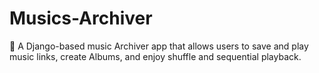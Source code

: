# Musics-Archiver

🎵 A Django-based music Archiver app that allows users to save and play music links, create Albums, and enjoy shuffle and sequential playback.
